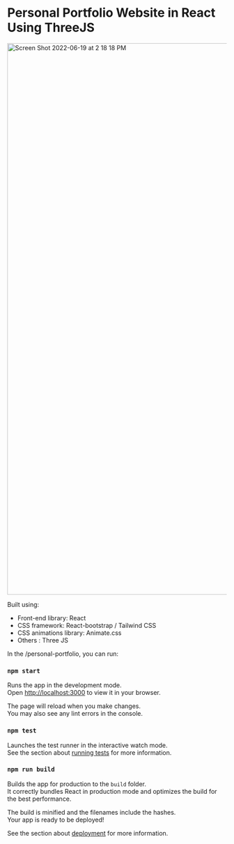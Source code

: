 # Personal Portfolio Website in React Using ThreeJS

<img width="1266" alt="Screen Shot 2022-06-19 at 2 18 18 PM" src="/assets/img/img/Screenshot 2023-06-23 at 11.40.02.png">

Built using:

- Front-end library: React
- CSS framework: React-bootstrap / Tailwind CSS
- CSS animations library: Animate.css
- Others : Three JS

In the /personal-portfolio, you can run:

### `npm start`

Runs the app in the development mode.\
Open [http://localhost:3000](http://localhost:3000) to view it in your browser.

The page will reload when you make changes.\
You may also see any lint errors in the console.

### `npm test`

Launches the test runner in the interactive watch mode.\
See the section about [running tests](https://facebook.github.io/create-react-app/docs/running-tests) for more information.

### `npm run build`

Builds the app for production to the `build` folder.\
It correctly bundles React in production mode and optimizes the build for the best performance.

The build is minified and the filenames include the hashes.\
Your app is ready to be deployed!

See the section about [deployment](https://facebook.github.io/create-react-app/docs/deployment) for more information.
